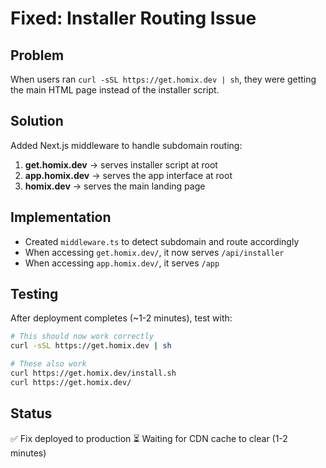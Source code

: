 # Fixed: Installer Routing Issue

## Problem
When users ran `curl -sSL https://get.homix.dev | sh`, they were getting the main HTML page instead of the installer script.

## Solution
Added Next.js middleware to handle subdomain routing:

1. **get.homix.dev** → serves installer script at root
2. **app.homix.dev** → serves the app interface at root
3. **homix.dev** → serves the main landing page

## Implementation
- Created `middleware.ts` to detect subdomain and route accordingly
- When accessing `get.homix.dev/`, it now serves `/api/installer`
- When accessing `app.homix.dev/`, it serves `/app`

## Testing
After deployment completes (~1-2 minutes), test with:
```bash
# This should now work correctly
curl -sSL https://get.homix.dev | sh

# These also work
curl https://get.homix.dev/install.sh
curl https://get.homix.dev/
```

## Status
✅ Fix deployed to production
⏳ Waiting for CDN cache to clear (1-2 minutes)